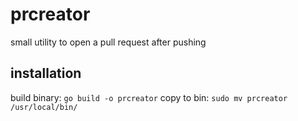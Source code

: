 # prcreator

small utility to open a pull request after pushing

## installation

build binary: `go build -o prcreator`
copy to bin: `sudo mv prcreator /usr/local/bin/`
